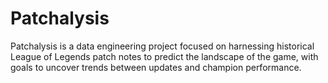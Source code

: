 # Patchalysis
Patchalysis is a data engineering project focused on harnessing historical League of Legends patch notes to predict the landscape of the game, with goals to uncover trends between updates and champion performance.
